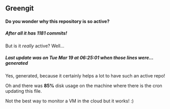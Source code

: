 ## Greengit

#### Do you wonder why this repository is so active?

##### After all it has 1181 commits!

But is it *really* active? Well...

##### Last update was on Tue Mar 19 at 06:25:01 when those lines were... generated

Yes, generated, because it certainly helps a lot to have such an active repo!

Oh and there was **85%** disk usage on the machine
where there is the cron updating this file.

Not the best way to monitor a VM in the cloud but it works! :)
